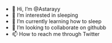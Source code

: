 - 👋 Hi, I’m @Astarayy
- 👀 I’m interested in sleeping
- 🌱 I’m currently learning how to sleep
- 💞️ I’m looking to collaborate on githubb
- 📫 How to reach me through Twitter 

<!---
Astarayy/Astarayy is a ✨ special ✨ repository because its `README.md` (this file) appears on your GitHub profile.
You can click the Preview link to take a look at your changes.
--->

